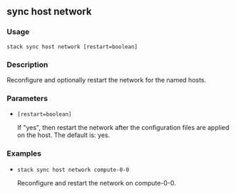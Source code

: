 ## sync host network

### Usage

`stack sync host network [restart=boolean]`

### Description

Reconfigure and optionally restart the network for the named hosts.

### Parameters
* `[restart=boolean]`

   If "yes", then restart the network after the configuration files are
	applied on the host.
	The default is: yes.

### Examples

* `stack sync host network compute-0-0`

   Reconfigure and restart the network on compute-0-0.



